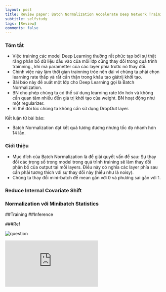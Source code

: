 ```yaml
---
layout: post
title: Review paper: Batch Normalization Accelerate Deep Network Training by Reducing Internal Covariate Shift
subtitle: selfstudy
tags: [Review]
comments: false
---
```



### Tóm tắt

- Việc training các model Deep Learning thường rất phức tạp bởi sự thật rằng  phân bố dữ liệu đầu vào của mỗi lớp cũng thay đổi trong quá trình trainning., khi mà parametter của các layer phía trước nó thay đổi.
- Chính việc này làm thời gian trainning trỏe nên dài vì chúng ta phải chọn learning rate thấp và rất cẩn thận trong khâu tạo giátrij khởi tạo.
- Bài báo này đề xuất một lớp cho Deep Learning gọi là Batch Normalization.
- BN cho phép chúng ta có thể sử dụng learning rate lớn hơn và không cần quan tâm nhiều đến giá trị khởi tạo của weight. BN hoạt động như một regularizer.
- Vì thế đôi lúc chúng ta không cần sử dụng DropOut layer.


Kết luận từ bài báo:

- Batch Normalization đạt kết quả tương đương nhưng tốc đọ nhanh hơn 14 lần.

### Giới thiệu

- Mục đích của Batch Normalization là để giải quyết vấn đề sau: Sự thay đổi các trọng số trong model  trong quá trình training sẽ làm thay đổi phân bố của output tại mỗi layers. Điều này có nghĩa các layer phía sau cần phải tương thích với sự thay đổi này (hiểu như là noisy).
- Chúng ta thay đổi mini-batch để mean gần với 0 và phương sai gần với 1.

### Reduce Internal Covariate Shift

### Normalization với Minibatch Statistics

##Training
##Inference

###Ref

![question](https://www.quora.com/How-does-batch-normalization-behave-differently-at-training-time-and-test-time)

![](https://arxiv.org/pdf/1502.03167v3.pdf)
